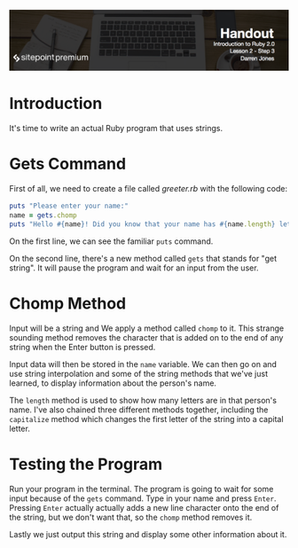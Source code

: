 ![](headings/2.3.png)

# Introduction

It's time to write an actual Ruby program that uses strings.

# Gets Command

First of all, we need to create a file called *greeter.rb* with the following code:

```ruby
puts "Please enter your name:"
name = gets.chomp
puts "Hello #{name}! Did you know that your name has #{name.length} letters in it and written backwards it is '#{name.reverse.downcase.capitalize}'?"
```

On the first line, we can see the familiar `puts` command.

On the second line, there's a new method called `gets` that stands for "get string". It will pause the program and wait for an input from the user.

# Chomp Method

Input will be a string and We apply a method called `chomp` to it. This strange sounding method removes the character that is added on to the end of any string when the Enter button is pressed.

Input data will then be stored in the `name` variable. We can then go on and use string interpolation and some of the string methods that we've just learned, to display information about the person's name.

The `length` method is used to show how many letters are in that person's name. I've also chained three different methods together, including the `capitalize` method which changes the first letter of the string into a capital letter.

# Testing the Program

Run your program in the terminal. The program is going to wait for some input because of the `gets` command. Type in your name and press `Enter`. Pressing `Enter` actually actually adds a new line character onto the end of the string, but we don't want that, so the `chomp` method removes it.

Lastly we just output this string and display some other information about it.